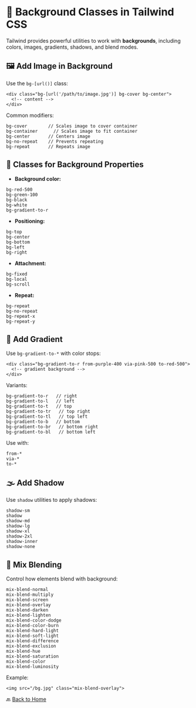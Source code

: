# 🎨 Background Classes in Tailwind CSS

Tailwind provides powerful utilities to work with **backgrounds**, including colors, images, gradients, shadows, and blend modes.


## 🖼️ Add Image in Background

Use the `bg-[url()]` class:

```
<div class="bg-[url('/path/to/image.jpg')] bg-cover bg-center">
  <!-- content -->
</div>
```

Common modifiers:

```
bg-cover        // Scales image to cover container
bg-container      // Scales image to fit container
bg-center       // Centers image
bg-no-repeat    // Prevents repeating
bg-repeat       // Repeats image
```


## 🎨 Classes for Background Properties

* **Background color:**

```
bg-red-500
bg-green-100
bg-black
bg-white
bg-gradient-to-r
```

* **Positioning:**

```
bg-top
bg-center
bg-bottom
bg-left
bg-right
```

* **Attachment:**

```
bg-fixed
bg-local
bg-scroll
```

* **Repeat:**

```
bg-repeat
bg-no-repeat
bg-repeat-x
bg-repeat-y
```


## 🌈 Add Gradient

Use `bg-gradient-to-*` with color stops:

```
<div class="bg-gradient-to-r from-purple-400 via-pink-500 to-red-500">
  <!-- gradient background -->
</div>
```

Variants:

```
bg-gradient-to-r   // right
bg-gradient-to-l   // left
bg-gradient-to-t   // top
bg-gradient-to-tr   // top right
bg-gradient-to-tl   // top left
bg-gradient-to-b   // bottom
bg-gradient-to-br   // bottom right
bg-gradient-to-bl   // bottom left
```

Use with:

```
from-*
via-*
to-*
```


## 🌫️ Add Shadow

Use `shadow` utilities to apply shadows:

```
shadow-sm
shadow
shadow-md
shadow-lg
shadow-xl
shadow-2xl
shadow-inner
shadow-none
```


## 🧪 Mix Blending

Control how elements blend with background:

```
mix-blend-normal
mix-blend-multiply
mix-blend-screen
mix-blend-overlay
mix-blend-darken
mix-blend-lighten
mix-blend-color-dodge
mix-blend-color-burn
mix-blend-hard-light
mix-blend-soft-light
mix-blend-difference
mix-blend-exclusion
mix-blend-hue
mix-blend-saturation
mix-blend-color
mix-blend-luminosity
```

Example:

```
<img src="/bg.jpg" class="mix-blend-overlay">
```


🔙 [Back to Home](../README.md)

